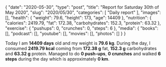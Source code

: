 {
    "date": "2020-05-30",
    "type": "post",
    "title": "Report for Saturday 30th of May 2020",
    "slug": "2020\/05\/30",
    "categories": [
        "Daily report"
    ],
    "images": [],
    "health": {
        "weight": 79.6,
        "height": 173,
        "age": 14409
    },
    "nutrition": {
        "calories": 2419.79,
        "fat": 172.38,
        "carbohydrates": 152.3,
        "protein": 63.32
    },
    "exercise": {
        "pushups": 0,
        "crunches": 0,
        "steps": 6
    },
    "media": {
        "books": [],
        "podcast": [],
        "youtube": [],
        "movies": [],
        "photos": []
    }
}

Today I am <strong>14409 days</strong> old and my weight is <strong>79.6 kg</strong>. During the day, I consumed <strong>2419.79 kcal</strong> coming from <strong>172.38 g</strong> fat, <strong>152.3 g</strong> carbohydrates and <strong>63.32 g</strong> protein. Managed to do <strong>0 push-ups</strong>, <strong>0 crunches</strong> and walked <strong>6 steps</strong> during the day which is approximately <strong>0 km</strong>.